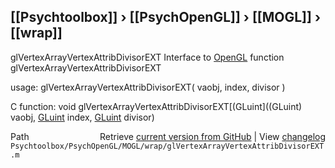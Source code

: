 ## [[Psychtoolbox]] &#8250; [[PsychOpenGL]] &#8250; [[MOGL]] &#8250; [[wrap]]

glVertexArrayVertexAttribDivisorEXT  Interface to [OpenGL](OpenGL) function glVertexArrayVertexAttribDivisorEXT  
  
usage:  glVertexArrayVertexAttribDivisorEXT( vaobj, index, divisor )  
  
C function:  void glVertexArrayVertexAttribDivisorEXT[(GLuint]((GLuint) vaobj, [GLuint](GLuint) index, [GLuint](GLuint) divisor)  




<div class="code_header" style="text-align:right;">
  <span style="float:left;">Path&nbsp;&nbsp;</span> <span class="counter">Retrieve <a href=
  "https://raw.github.com/Psychtoolbox-3/Psychtoolbox-3/beta/Psychtoolbox/PsychOpenGL/MOGL/wrap/glVertexArrayVertexAttribDivisorEXT.m">current version from GitHub</a> | View <a href=
  "https://github.com/Psychtoolbox-3/Psychtoolbox-3/commits/beta/Psychtoolbox/PsychOpenGL/MOGL/wrap/glVertexArrayVertexAttribDivisorEXT.m">changelog</a></span>
</div>
<div class="code">
  <code>Psychtoolbox/PsychOpenGL/MOGL/wrap/glVertexArrayVertexAttribDivisorEXT.m</code>
</div>

